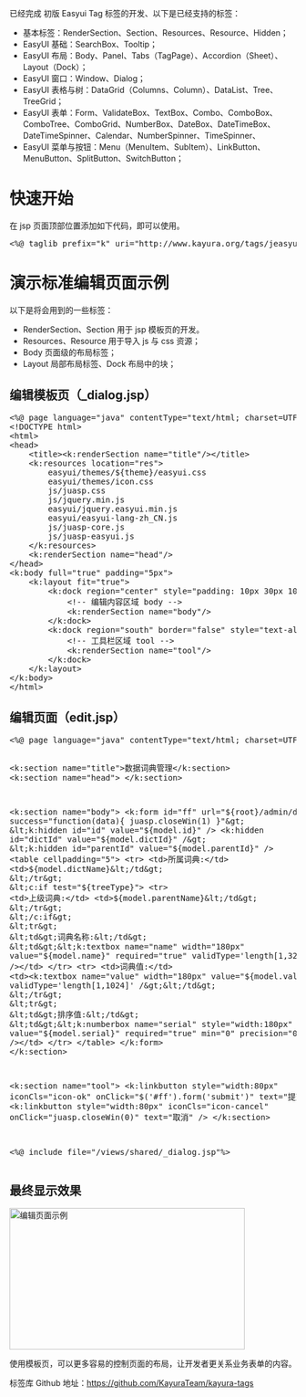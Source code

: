 已经完成 初版 Easyui Tag 标签的开发、以下是已经支持的标签：
<ul>
	<li>基本标签：RenderSection、Section、Resources、Resource、Hidden；</li>
	<li>EasyUI 基础：SearchBox、Tooltip；</li>
	<li>EasyUI 布局：Body、Panel、Tabs（TagPage）、Accordion（Sheet）、Layout（Dock）；</li>
	<li>EasyUI 窗口：Window、Dialog；</li>
	<li>EasyUI 表格与树：DataGrid（Columns、Column）、DataList、Tree、TreeGrid；</li>
	<li>EasyUI 表单：Form、ValidateBox、TextBox、Combo、ComboBox、ComboTree、ComboGrid、NumberBox、DateBox、DateTimeBox、DateTimeSpinner、Calendar、NumberSpinner、TimeSpinner、</li>
	<li>EasyUI 菜单与按钮：Menu（MenuItem、SubItem）、LinkButton、MenuButton、SplitButton、SwitchButton；</li>
</ul>
<h1>快速开始</h1>
在 jsp 页面顶部位置添加如下代码，即可以使用。
<pre class="EnlighterJSRAW">&lt;%@ taglib prefix="k" uri="http://www.kayura.org/tags/jeasyui"%&gt;</pre>
<h1> 演示标准编辑页面示例</h1>
以下是将会用到的一些标签：
<ul>
	<li>RenderSection、Section 用于 jsp 模板页的开发。</li>
	<li>Resources、Resource 用于导入 js 与 css 资源；</li>
	<li>Body 页面级的布局标签；</li>
	<li>Layout 局部布局标签、Dock 布局中的块；</li>
</ul>
<h2>编辑模板页（_dialog.jsp）</h2>
<pre class="EnlighterJSRAW">&lt;%@ page language="java" contentType="text/html; charset=UTF-8"%&gt;
&lt;!DOCTYPE html&gt;
&lt;html&gt;
&lt;head&gt;
    &lt;title&gt;&lt;k:renderSection name="title"/&gt;&lt;/title&gt;
    &lt;k:resources location="res"&gt;
        easyui/themes/${theme}/easyui.css
        easyui/themes/icon.css
        js/juasp.css
        js/jquery.min.js
        easyui/jquery.easyui.min.js
        easyui/easyui-lang-zh_CN.js
        js/juasp-core.js
        js/juasp-easyui.js
    &lt;/k:resources&gt;
    &lt;k:renderSection name="head"/&gt;
&lt;/head&gt;
&lt;k:body full="true" padding="5px"&gt;
    &lt;k:layout fit="true"&gt;
        &lt;k:dock region="center" style="padding: 10px 30px 10px 30px;"&gt;
            &lt;!-- 编辑内容区域 body --&gt;
            &lt;k:renderSection name="body"/&gt;
        &lt;/k:dock&gt;
        &lt;k:dock region="south" border="false" style="text-align:right;padding:5px 0 0;"&gt;
            &lt;!-- 工具栏区域 tool --&gt;
            &lt;k:renderSection name="tool"/&gt;
        &lt;/k:dock&gt;
    &lt;/k:layout&gt;
&lt;/k:body&gt;
&lt;/html&gt;</pre>
<h2> 编辑页面（edit.jsp）</h2>
<pre class="EnlighterJSRAW">&lt;%@ page language="java" contentType="text/html; charset=UTF-8"%&gt;

&lt;k:section name="title"&gt;数据词典管理&lt;/k:section&gt;
&lt;k:section name="head"&gt;
&lt;/k:section&gt;

&lt;k:section name="body"&gt;
    &lt;k:form id="ff" url="${root}/admin/dict/save.json" success="function(data){ juasp.closeWin(1) }"&gt;
        &lt;k:hidden id="id" value="${model.id}" /&gt;
        &lt;k:hidden id="dictId" value="${model.dictId}" /&gt;
        &lt;k:hidden id="parentId" value="${model.parentId}" /&gt;
        &lt;table cellpadding="5"&gt;
            &lt;tr&gt;
                &lt;td&gt;所属词典:&lt;/td&gt;
                &lt;td&gt;${model.dictName}&lt;/td&gt;
            &lt;/tr&gt;
            &lt;c:if test="${treeType}"&gt;
            &lt;tr&gt;
                &lt;td&gt;上级词典:&lt;/td&gt;
                &lt;td&gt;${model.parentName}&lt;/td&gt;
            &lt;/tr&gt;
            &lt;/c:if&gt;
            &lt;tr&gt;
                &lt;td&gt;词典名称:&lt;/td&gt;
                &lt;td&gt;&lt;k:textbox name="name" width="180px" value="${model.name}" required="true" validType='length[1,32]' /&gt;&lt;/td&gt;
            &lt;/tr&gt;
            &lt;tr&gt;
                &lt;td&gt;词典值:&lt;/td&gt;
                &lt;td&gt;&lt;k:textbox name="value" width="180px" value="${model.value}" required="true" validType='length[1,1024]' /&gt;&lt;/td&gt;
            &lt;/tr&gt;
            &lt;tr&gt;
                &lt;td&gt;排序值:&lt;/td&gt;
                &lt;td&gt;&lt;k:numberbox name="serial" style="width:180px" value="${model.serial}" required="true" min="0" precision="0" /&gt;&lt;/td&gt;
            &lt;/tr&gt;
        &lt;/table&gt;
    &lt;/k:form&gt;
&lt;/k:section&gt;

&lt;k:section name="tool"&gt;
    &lt;k:linkbutton style="width:80px" iconCls="icon-ok" onClick="$('#ff').form('submit')" text="提交" /&gt;
    &lt;k:linkbutton style="width:80px" iconCls="icon-cancel" onClick="juasp.closeWin(0)" text="取消" /&gt;
&lt;/k:section&gt;

&lt;%@ include file="/views/shared/_dialog.jsp"%&gt;</pre>
<h2>最终显示效果</h2>
<img class="alignnone wp-image-50" src="http://kayura.org/blog/wp-content/uploads/2016/03/编辑页面示例-300x180.jpg" alt="编辑页面示例" width="413" height="248" />

使用模板页，可以更多容易的控制页面的布局，让开发者更关系业务表单的内容。

标签库 Github 地址：https://github.com/KayuraTeam/kayura-tags